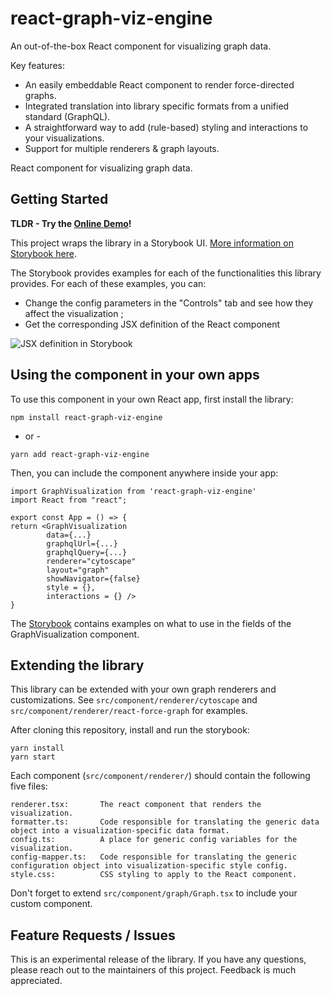 # react-graph-viz-engine
An out-of-the-box React component for visualizing graph data.

Key features:
- An easily embeddable React component to render force-directed graphs.
- Integrated translation into library specific formats from a unified standard (GraphQL).
- A straightforward way to add (rule-based) styling and interactions to your visualizations.
- Support for multiple renderers & graph layouts.

React component for visualizing graph data.

## Getting Started
**TLDR - Try the [Online Demo](https://react-graph-viz-engine.s3.us-west-1.amazonaws.com/index.html)!**

This project wraps the library in a Storybook UI. [More information on Storybook here](https://storybook.js.org/).

The Storybook provides examples for each of the functionalities this library provides. For each of these examples, you can:
* Change the config parameters in the "Controls" tab and see how they affect the visualization ;
* Get the corresponding JSX definition of the React component

![JSX definition in Storybook](docs/assets/storybook_jsx.png)

## Using the component in your own apps
To use this component in your own React app, first install the library:
```
npm install react-graph-viz-engine
```
- or -
```
yarn add react-graph-viz-engine
```

Then, you can include the component anywhere inside your app:

```
import GraphVisualization from 'react-graph-viz-engine'
import React from "react";

export const App = () => {
return <GraphVisualization
        data={...}
        graphqlUrl={...}
        graphqlQuery={...}
        renderer="cytoscape"
        layout="graph"
        showNavigator={false}
        style = {},
        interactions = {} />
}
```

The [Storybook](https://react-graph-viz-engine.s3.us-west-1.amazonaws.com/index.html) contains examples on what to use in the fields of the GraphVisualization component. 


## Extending the library
This library can be extended with your own graph renderers and customizations.
See `src/component/renderer/cytoscape` and `src/component/renderer/react-force-graph` for examples.

After cloning this repository, install and run the storybook:
```
yarn install
yarn start
```

Each component (`src/component/renderer/`) should contain the following five files:
```
renderer.tsx:       The react component that renders the visualization.
formatter.ts:       Code responsible for translating the generic data object into a visualization-specific data format.
config.ts:          A place for generic config variables for the visualization.
config-mapper.ts:   Code responsible for translating the generic configuration object into visualization-specific style config.
style.css:          CSS styling to apply to the React component.
```

Don't forget to extend `src/component/graph/Graph.tsx` to include your custom component. 

## Feature Requests / Issues
This is an experimental release of the library. If you have any questions, please reach out to the maintainers of this project.
Feedback is much appreciated.
